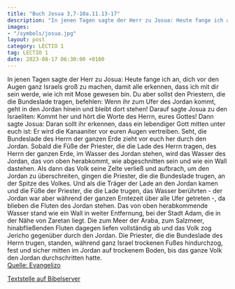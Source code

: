 ```yaml
---
title: "Buch Josua 3,7-10a.11.13-17"
description: "In jenen Tagen sagte der Herr zu Josua: Heute fange ich an, dich vor den Augen ganz Israels groß zu machen, damit alle erkennen, dass ich mit dir sein werde, wie ich mit Mose gewesen bin. Du aber sollst den Priestern, die die Bundeslade tragen, befehlen: Wenn ihr zum Ufer des Jor...."
images:
- "/symbols/josua.jpg"
layout: post
category: LECTIO 1
tag: LECTIO 1
date: 2023-08-17 06:30:00 +0100
---
```

In jenen Tagen sagte der Herr zu Josua: Heute fange ich an, dich vor den Augen ganz Israels groß zu machen, damit alle erkennen, dass ich mit dir sein werde, wie ich mit Mose gewesen bin.
Du aber sollst den Priestern, die die Bundeslade tragen, befehlen: Wenn ihr zum Ufer des Jordan kommt, geht in den Jordan hinein und bleibt dort stehen!
Darauf sagte Josua zu den Israeliten: Kommt her und hört die Worte des Herrn, eures Gottes!
Dann sagte Josua: Daran sollt ihr erkennen, dass ein lebendiger Gott mitten unter euch ist: Er wird die Kanaaniter vor euren Augen vertreiben.<!--more-->
Seht, die Bundeslade des Herrn der ganzen Erde zieht vor euch her durch den Jordan.
Sobald die Füße der Priester, die die Lade des Herrn tragen, des Herrn der ganzen Erde, im Wasser des Jordan stehen, wird das Wasser des Jordan, das von oben herabkommt, wie abgeschnitten sein und wie ein Wall dastehen.
Als dann das Volk seine Zelte verließ und aufbrach, um den Jordan zu überschreiten, gingen die Priester, die die Bundeslade trugen, an der Spitze des Volkes.
Und als die Träger der Lade an den Jordan kamen und die Füße der Priester, die die Lade trugen, das Wasser berührten - der Jordan war aber während der ganzen Erntezeit über alle Ufer getreten -,
da blieben die Fluten des Jordan stehen. Das von oben herabkommende Wasser stand wie ein Wall in weiter Entfernung, bei der Stadt Adam, die in der Nähe von Zaretan liegt. Die zum Meer der Araba, zum Salzmeer, hinabfließenden Fluten dagegen liefen vollständig ab und das Volk zog Jericho gegenüber durch den Jordan.
Die Priester, die die Bundeslade des Herrn trugen, standen, während ganz Israel trockenen Fußes hindurchzog, fest und sicher mitten im Jordan auf trockenem Boden, bis das ganze Volk den Jordan durchschritten hatte.<br>
[Quelle: Evangelizo](https://evangeliumtagfuertag.org/DE/gospel)

[Textstelle auf Bibelserver](https://www.bibleserver.com/EU/Josua3,7-10a.11.13-17)
